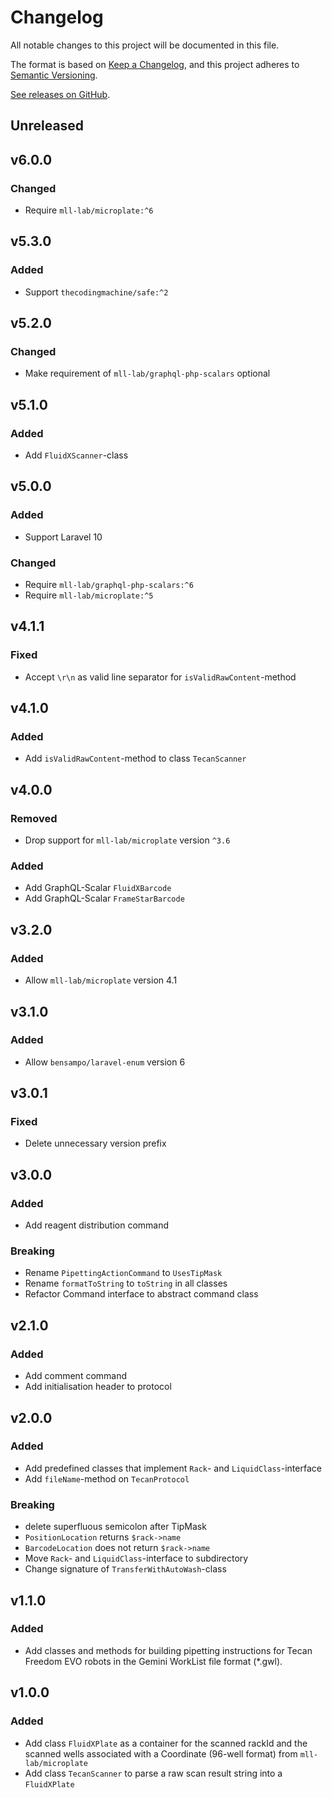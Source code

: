 # Changelog

All notable changes to this project will be documented in this file.

The format is based on [Keep a Changelog](https://keepachangelog.com/en/1.0.0),
and this project adheres to [Semantic Versioning](https://semver.org/spec/v2.0.0.html).

[See releases on GitHub](https://github.com/mll-lab/liquid-handling-robotics/releases).

## Unreleased

## v6.0.0

### Changed

- Require `mll-lab/microplate:^6`

## v5.3.0

### Added

- Support `thecodingmachine/safe:^2`

## v5.2.0

### Changed

- Make requirement of `mll-lab/graphql-php-scalars` optional

## v5.1.0

### Added

- Add `FluidXScanner`-class

## v5.0.0

### Added

- Support Laravel 10

### Changed

- Require `mll-lab/graphql-php-scalars:^6`
- Require `mll-lab/microplate:^5`

## v4.1.1

### Fixed

- Accept `\r\n` as valid line separator for `isValidRawContent`-method

## v4.1.0

### Added

- Add `isValidRawContent`-method to class `TecanScanner`

## v4.0.0

### Removed

- Drop support for `mll-lab/microplate` version `^3.6`

### Added

- Add GraphQL-Scalar `FluidXBarcode`
- Add GraphQL-Scalar `FrameStarBarcode`

## v3.2.0

### Added

- Allow `mll-lab/microplate` version 4.1

## v3.1.0

### Added

- Allow `bensampo/laravel-enum` version 6

## v3.0.1

### Fixed

- Delete unnecessary version prefix

## v3.0.0

### Added

- Add reagent distribution command

### Breaking

- Rename `PipettingActionCommand` to `UsesTipMask`
- Rename `formatToString` to `toString` in all classes
- Refactor Command interface to abstract command class

## v2.1.0

### Added

- Add comment command
- Add initialisation header to protocol

## v2.0.0

### Added

- Add predefined classes that implement `Rack`- and `LiquidClass`-interface
- Add `fileName`-method on `TecanProtocol`

### Breaking

- delete superfluous semicolon after TipMask
- `PositionLocation` returns `$rack->name`
- `BarcodeLocation` does not return `$rack->name`
- Move `Rack`- and `LiquidClass`-interface to subdirectory
- Change signature of `TransferWithAutoWash`-class

## v1.1.0

### Added

- Add classes and methods for building pipetting instructions for Tecan Freedom EVO robots in the Gemini WorkList file format (\*.gwl).

## v1.0.0

### Added

- Add class `FluidXPlate` as a container for the scanned rackId and the scanned wells associated with a Coordinate (96-well format) from `mll-lab/microplate`
- Add class `TecanScanner` to parse a raw scan result string into a `FluidXPlate`
